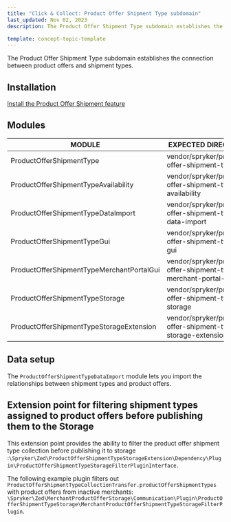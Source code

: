 ```yaml
---
title: "Click & Collect: Product Offer Shipment Type subdomain"
last_updated: Nov 02, 2023
description: The Product Offer Shipment Type subdomain establishes the connection between product offers and shipment types.

template: concept-topic-template
---
```


The Product Offer Shipment Type subdomain establishes the connection between product offers and shipment types.

## Installation

[Install the Product Offer Shipment feature](/docs/pbc/all/offer-management/latest/marketplace/install-and-upgrade/install-features/install-the-product-offer-shipment-feature.html)

## Modules

| MODULE                                                  | EXPECTED DIRECTORY                                                           |
|---------------------------------------------------------|------------------------------------------------------------------------------|
| ProductOfferShipmentType                                | vendor/spryker/product-offer-shipment-type                                   |
| ProductOfferShipmentTypeAvailability                    | vendor/spryker/product-offer-shipment-type-availability                      |
| ProductOfferShipmentTypeDataImport                      | vendor/spryker/product-offer-shipment-type-data-import                       |
| ProductOfferShipmentTypeGui                             | vendor/spryker/product-offer-shipment-type-gui                               |
| ProductOfferShipmentTypeMerchantPortalGui               | vendor/spryker/product-offer-shipment-type-merchant-portal-gui               |
| ProductOfferShipmentTypeStorage                         | vendor/spryker/product-offer-shipment-type-storage                           |
| ProductOfferShipmentTypeStorageExtension                | vendor/spryker/product-offer-shipment-type-storage-extension                 |

## Data setup

The `ProductOfferShipmentTypeDataImport` module lets you import the relationships between shipment types and product offers.

## Extension point for filtering shipment types assigned to product offers before publishing them to the Storage

This extension point provides the ability to filter the product offer shipment type collection before publishing it to storage :`\Spryker\Zed\ProductOfferShipmentTypeStorageExtension\Dependency\Plugin\ProductOfferShipmentTypeStorageFilterPluginInterface`.

The following example plugin filters out `ProductOfferShipmentTypeCollectionTransfer.productOfferShipmentTypes` with product offers from inactive merchants: `\Spryker\Zed\MerchantProductOfferStorage\Communication\Plugin\ProductOfferShipmentTypeStorage\MerchantProductOfferShipmentTypeStorageFilterPlugin`.
